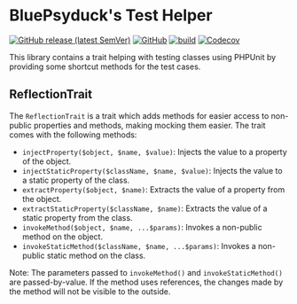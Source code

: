 # BluePsyduck's Test Helper

[![GitHub release (latest SemVer)](https://img.shields.io/github/v/release/BluePsyduck/test-helper)](https://github.com/BluePsyduck/test-helper/releases)
[![GitHub](https://img.shields.io/github/license/BluePsyduck/test-helper)](LICENSE.md)
[![build](https://img.shields.io/github/workflow/status/BluePsyduck/test-helper/CI?logo=github)](https://github.com/BluePsyduck/test-helper/actions)
[![Codecov](https://img.shields.io/codecov/c/gh/BluePsyduck/test-helper?logo=codecov)](https://codecov.io/gh/BluePsyduck/test-helper)

This library contains a trait helping with testing classes using PHPUnit by providing some shortcut methods for the 
test cases.

## ReflectionTrait

The `ReflectionTrait` is a trait which adds methods for easier access to non-public properties and methods, making
mocking them easier. The trait comes with the following methods:

* `injectProperty($object, $name, $value)`: Injects the value to a property of the object.
* `injectStaticProperty($className, $name, $value)`: Injects the value to a static property of the class.
* `extractProperty($object, $name)`: Extracts the value of a property from the object.
* `extractStaticProperty($className, $name)`: Extracts the value of a static property from the class.
* `invokeMethod($object, $name, ...$params)`: Invokes a non-public method on the object.
* `invokeStaticMethod($className, $name, ...$params)`: Invokes a non-public static method on the class.
  
Note: The parameters passed to `invokeMethod()` and `invokeStaticMethod()` are passed-by-value. If the method uses 
references, the changes made by the method will not be visible to the outside.
